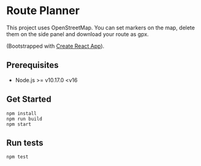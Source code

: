 # Route Planner

This project uses OpenStreetMap. You can set markers on the map, delete them on the side panel and download your route as gpx.

(Bootstrapped with [Create React App](https://github.com/facebook/create-react-app)).

## Prerequisites

- Node.js >= v10.17.0 <v16

## Get Started

    npm install
    npm run build
    npm start

## Run tests

    npm test
